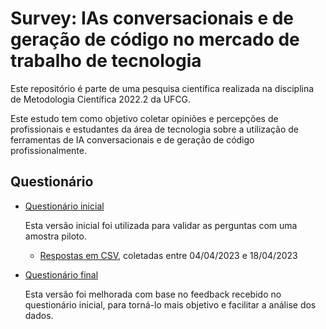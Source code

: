 # Survey: IAs conversacionais e de geração de código no mercado de trabalho de tecnologia

Este repositório é parte de uma pesquisa científica realizada na disciplina de Metodologia Científica 2022.2 da UFCG.

Este estudo tem como objetivo coletar opiniões e percepções de profissionais e estudantes da área de tecnologia sobre a utilização de ferramentas de IA conversacionais e de geração de código profissionalmente.

## Questionário

- [Questionário inicial](https://drive.google.com/file/d/1Hmzddqdt8X7wz8zfJOrqdUCmTFYAdWgr/view?usp=sharing)

  Esta versão inicial foi utilizada para validar as perguntas com uma amostra piloto.

  - [Respostas em CSV](./questionario-inicial/respostas.csv), coletadas entre 04/04/2023 e 18/04/2023

- [Questionário final](https://drive.google.com/file/d/1mV9bBaWcPZvwSm6W92adP81Am7ycxJPi/view?usp=sharing)

  Esta versão foi melhorada com base no feedback recebido no questionário inicial, para torná-lo mais objetivo e facilitar a análise dos dados.
